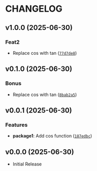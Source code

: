# CHANGELOG

<!-- version list -->

## v1.0.0 (2025-06-30)

### Feat2

- Replace cos with tan
  ([`77d7de8`](https://github.com/mdhaber/monorepo/commit/77d7de869737e90a33a21a8d3436097214839489))


## v0.1.0 (2025-06-30)

### Bonus

- Replace cos with tan
  ([`8bab2a5`](https://github.com/mdhaber/monorepo/commit/8bab2a580942e69110fc8526b8c20e374e921867))


## v0.0.1 (2025-06-30)

### Features

- **package1**: Add cos function
  ([`187edbc`](https://github.com/mdhaber/monorepo/commit/187edbc9da7495a3d39ed668d13ed14275e9ad59))


## v0.0.0 (2025-06-30)

- Initial Release
